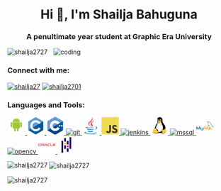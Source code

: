<h1 align="center">Hi 👋, I'm Shailja Bahuguna</h1>
<h3 align="center">A penultimate year student at Graphic Era University</h3>

<img align="right" alt="coding" width="400" src="https://media1.giphy.com/media/VbnUQpnihPSIgIXuZv/giphy.gif?cid=6c09b952jwqmrz1q7psxwl1nkxy3wxgag7le72ctjcugorck&rid=giphy.gif&ct=g">


<p align="left"> <img src="https://komarev.com/ghpvc/?username=shailja2727&label=Profile%20views&color=0e75b6&style=flat" alt="shailja2727" /> </p>

<h3 align="left">Connect with me:</h3>
<p align="left">
<a href="https://www.codechef.com/users/shailja27" target="blank"><img align="center" src="https://cdn.jsdelivr.net/npm/simple-icons@3.1.0/icons/codechef.svg" alt="shailja27" height="30" width="40" /></a>
<a href="https://www.leetcode.com/shailja2701" target="blank"><img align="center" src="https://raw.githubusercontent.com/rahuldkjain/github-profile-readme-generator/master/src/images/icons/Social/leet-code.svg" alt="shailja2701" height="30" width="40" /></a>
</p>

<h3 align="left">Languages and Tools:</h3>

<p align="left"> <a href="https://developer.android.com" target="_blank" rel="noreferrer"> <img src="https://raw.githubusercontent.com/devicons/devicon/master/icons/android/android-original-wordmark.svg" alt="android" width="40" height="40"/> </a> <a href="https://www.cprogramming.com/" target="_blank" rel="noreferrer"> <img src="https://raw.githubusercontent.com/devicons/devicon/master/icons/c/c-original.svg" alt="c" width="40" height="40"/> </a> <a href="https://www.w3schools.com/cpp/" target="_blank" rel="noreferrer"> <img src="https://raw.githubusercontent.com/devicons/devicon/master/icons/cplusplus/cplusplus-original.svg" alt="cplusplus" width="40" height="40"/> </a> <a href="https://git-scm.com/" target="_blank" rel="noreferrer"> <img src="https://www.vectorlogo.zone/logos/git-scm/git-scm-icon.svg" alt="git" width="40" height="40"/> </a> <a href="https://www.java.com" target="_blank" rel="noreferrer"> <img src="https://raw.githubusercontent.com/devicons/devicon/master/icons/java/java-original.svg" alt="java" width="40" height="40"/> </a> <a href="https://developer.mozilla.org/en-US/docs/Web/JavaScript" target="_blank" rel="noreferrer"> <img src="https://raw.githubusercontent.com/devicons/devicon/master/icons/javascript/javascript-original.svg" alt="javascript" width="40" height="40"/> </a> <a href="https://www.jenkins.io" target="_blank" rel="noreferrer"> <img src="https://www.vectorlogo.zone/logos/jenkins/jenkins-icon.svg" alt="jenkins" width="40" height="40"/> </a> <a href="https://www.linux.org/" target="_blank" rel="noreferrer"> <img src="https://raw.githubusercontent.com/devicons/devicon/master/icons/linux/linux-original.svg" alt="linux" width="40" height="40"/> </a> <a href="https://www.microsoft.com/en-us/sql-server" target="_blank" rel="noreferrer"> <img src="https://www.svgrepo.com/show/303229/microsoft-sql-server-logo.svg" alt="mssql" width="40" height="40"/> </a> <a href="https://www.mysql.com/" target="_blank" rel="noreferrer"> <img src="https://raw.githubusercontent.com/devicons/devicon/master/icons/mysql/mysql-original-wordmark.svg" alt="mysql" width="40" height="40"/> </a> <a href="https://opencv.org/" target="_blank" rel="noreferrer"> <img src="https://www.vectorlogo.zone/logos/opencv/opencv-icon.svg" alt="opencv" width="40" height="40"/> </a> <a href="https://www.oracle.com/" target="_blank" rel="noreferrer"> <img src="https://raw.githubusercontent.com/devicons/devicon/master/icons/oracle/oracle-original.svg" alt="oracle" width="40" height="40"/> </a> <a href="https://pandas.pydata.org/" target="_blank" rel="noreferrer"> <img src="https://raw.githubusercontent.com/devicons/devicon/2ae2a900d2f041da66e950e4d48052658d850630/icons/pandas/pandas-original.svg" alt="pandas" width="40" height="40"/> </a> </p>

<p><img align="left" src="https://github-readme-stats.vercel.app/api/top-langs?username=shailja2727&show_icons=true&locale=en&layout=compact" alt="shailja2727" /></p>

<p>&nbsp;<img align="center" src="https://github-readme-stats.vercel.app/api?username=shailja2727&show_icons=true&locale=en" alt="shailja2727" /></p>

<p><img align="center" src="https://github-readme-streak-stats.herokuapp.com/?user=shailja2727&" alt="shailja2727" /></p>
